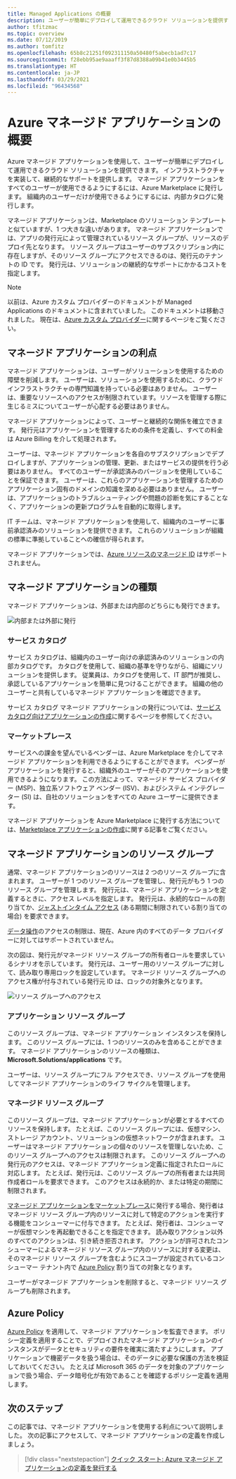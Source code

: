 ```yaml
---
title: Managed Applications の概要
description: ユーザーが簡単にデプロイして運用できるクラウド ソリューションを提供する Azure Managed Applications の概念について説明します。
author: tfitzmac
ms.topic: overview
ms.date: 07/12/2019
ms.author: tomfitz
ms.openlocfilehash: 65b8c21251f092311150a50480f5abecb1ad7c17
ms.sourcegitcommit: f28ebb95ae9aaaff3f87d8388a09b41e0b3445b5
ms.translationtype: HT
ms.contentlocale: ja-JP
ms.lasthandoff: 03/29/2021
ms.locfileid: "96434568"
---
```

# <a name="azure-managed-applications-overview"></a>Azure マネージド アプリケーションの概要

Azure マネージド アプリケーションを使用して、ユーザーが簡単にデプロイして運用できるクラウド ソリューションを提供できます。 インフラストラクチャを実装して、継続的なサポートを提供します。 マネージド アプリケーションをすべてのユーザーが使用できるようにするには、Azure Marketplace に発行します。 組織内のユーザーだけが使用できるようにするには、内部カタログに発行します。 

マネージド アプリケーションは、Marketplace のソリューション テンプレートと似ていますが、1 つ大きな違いがあります。 マネージド アプリケーションでは、アプリの発行元によって管理されているリソース グループが、リソースのデプロイ先となります。 リソース グループはユーザーのサブスクリプション内に存在しますが、そのリソース グループにアクセスできるのは、発行元のテナントの ID です。 発行元は、ソリューションの継続的なサポートにかかるコストを指定します。

> [!NOTE]
> 以前は、Azure カスタム プロバイダーのドキュメントが Managed Applications のドキュメントに含まれていました。 このドキュメントは移動されました。 現在は、[Azure カスタム プロバイダー](../custom-providers/overview.md)に関するページをご覧ください。

## <a name="advantages-of-managed-applications"></a>マネージド アプリケーションの利点

マネージド アプリケーションは、ユーザーがソリューションを使用するための障壁を削減します。 ユーザーは、ソリューションを使用するために、クラウド インフラストラクチャの専門知識を持っている必要はありません。 ユーザーは、重要なリソースへのアクセスが制限されています。リソースを管理する際に生じるミスについてユーザーが心配する必要はありません。 

マネージド アプリケーションによって、ユーザーと継続的な関係を確立できます。 発行元はアプリケーションを管理するための条件を定義し、すべての料金は Azure Billing を介して処理されます。

ユーザーは、マネージド アプリケーションを各自のサブスクリプションでデプロイしますが、アプリケーションの管理、更新、またはサービスの提供を行う必要はありません。 すべてのユーザーが承認済みのバージョンを使用していることを保証できます。 ユーザーは、これらのアプリケーションを管理するためのアプリケーション固有のドメインの知識を深める必要はありません。 ユーザーは、アプリケーションのトラブルシューティングや問題の診断を気にすることなく、アプリケーションの更新プログラムを自動的に取得します。 

IT チームは、マネージド アプリケーションを使用して、組織内のユーザーに事前承認済みのソリューションを提供できます。 これらのソリューションが組織の標準に準拠していることへの確信が得られます。

マネージド アプリケーションでは、[Azure リソースのマネージド ID](./publish-managed-identity.md) はサポートされません。

## <a name="types-of-managed-applications"></a>マネージド アプリケーションの種類

マネージド アプリケーションは、外部または内部のどちらにも発行できます。

![内部または外部に発行](./media/overview/manage_app_options.png)

### <a name="service-catalog"></a>サービス カタログ

サービス カタログは、組織内のユーザー向けの承認済みのソリューションの内部カタログです。 カタログを使用して、組織の基準を守りながら、組織にソリューションを提供します。 従業員は、カタログを使用して、IT 部門が推奨し、承認しているアプリケーションを簡単に見つけることができます。 組織の他のユーザーと共有しているマネージド アプリケーションを確認できます。

サービス カタログ マネージド アプリケーションの発行については、[サービス カタログ向けアプリケーションの作成](publish-service-catalog-app.md)に関するページを参照してください。

### <a name="marketplace"></a>マーケットプレース

サービスへの課金を望んでいるベンダーは、Azure Marketplace を介してマネージド アプリケーションを利用できるようにすることができます。 ベンダーがアプリケーションを発行すると、組織外のユーザーがそのアプリケーションを使用できるようになります。 この方法によって、マネージド サービス プロバイダー (MSP)、独立系ソフトウェア ベンダー (ISV)、およびシステム インテグレーター (SI) は、自社のソリューションをすべての Azure ユーザーに提供できます。

マネージド アプリケーションを Azure Marketplace に発行する方法については、[Marketplace アプリケーションの作成](../../marketplace/create-new-azure-apps-offer.md)に関する記事をご覧ください。

## <a name="resource-groups-for-managed-applications"></a>マネージド アプリケーションのリソース グループ

通常、マネージド アプリケーションのリソースは 2 つのリソース グループに含まれます。 ユーザーが 1 つのリソース グループを管理し、発行元がもう 1 つのリソース グループを管理します。 発行元は、マネージド アプリケーションを定義するときに、アクセス レベルを指定します。 発行元は、永続的なロールの割り当てか、[ジャストインタイム アクセス](request-just-in-time-access.md) (ある期間に制限されている割り当ての場合) を要求できます。

[データ操作](../../role-based-access-control/role-definitions.md)のアクセスの制限は、現在、Azure 内のすべてのデータ プロバイダーに対してはサポートされていません。

次の図は、発行元がマネージド リソース グループの所有者ロールを要求しているシナリオを示しています。 発行元は、ユーザー用のリソース グループに対して、読み取り専用ロックを設定しています。 マネージド リソース グループへのアクセス権が付与されている発行元 ID は、ロックの対象外となります。

![リソース グループへのアクセス](./media/overview/access.png)

### <a name="application-resource-group"></a>アプリケーション リソース グループ

このリソース グループは、マネージド アプリケーション インスタンスを保持します。 このリソース グループには、1 つのリソースのみを含めることができます。 マネージド アプリケーションのリソースの種類は、**Microsoft.Solutions/applications** です。

ユーザーは、リソース グループにフル アクセスでき、リソース グループを使用してマネージド アプリケーションのライフ サイクルを管理します。

### <a name="managed-resource-group"></a>マネージド リソース グループ

このリソース グループは、マネージド アプリケーションが必要とするすべてのリソースを保持します。 たとえば、このリソース グループには、仮想マシン、ストレージ アカウント、ソリューションの仮想ネットワークが含まれます。 ユーザーはマネージド アプリケーションの個々のリソースを管理しないため、このリソース グループへのアクセスは制限されます。 このリソース グループへの発行元のアクセスは、マネージド アプリケーション定義に指定されたロールに対応します。 たとえば、発行元は、このリソース グループの所有者または共同作成者ロールを要求できます。 このアクセスは永続的か、または特定の期間に制限されます。

[マネージド アプリケーションをマーケットプレース](../../marketplace/create-new-azure-apps-offer.md)に発行する場合、発行者はマネージド リソース グループ内のリソースに対して特定のアクションを実行する機能をコンシューマーに付与できます。 たとえば、発行者は、コンシューマーが仮想マシンを再起動できることを指定できます。 読み取りアクション以外のすべてのアクションは、引き続き拒否されます。 アクションが許可されたコンシューマーによるマネージド リソース グループ内のリソースに対する変更は、そのマネージド リソース グループを含むようにスコープが設定されているコンシューマー テナント内で [Azure Policy](../../governance/policy/overview.md) 割り当ての対象となります。

ユーザーがマネージド アプリケーションを削除すると、マネージド リソース グループも削除されます。

## <a name="azure-policy"></a>Azure Policy

[Azure Policy](../../governance/policy/overview.md) を適用して、マネージド アプリケーションを監査できます。 ポリシー定義を適用することで、デプロイされたマネージド アプリケーションのインスタンスがデータとセキュリティの要件を確実に満たすようにします。 アプリケーションで機密データを扱う場合は、そのデータに必要な保護の方法を検証しておいてください。 たとえば Microsoft 365 のデータを対象のアプリケーションで扱う場合、データ暗号化が有効であることを確認するポリシー定義を適用します。

## <a name="next-steps"></a>次のステップ

この記事では、マネージド アプリケーションを使用する利点について説明しました。 次の記事にアクセスして、マネージド アプリケーションの定義を作成しましょう。

> [!div class="nextstepaction"]
> [クイック スタート: Azure マネージド アプリケーションの定義を発行する](publish-service-catalog-app.md)